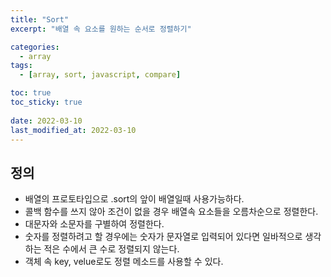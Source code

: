 ```yaml
---
title: "Sort"
excerpt: "배열 속 요소를 원하는 순서로 정렬하기"

categories:
  - array
tags:
  - [array, sort, javascript, compare]

toc: true
toc_sticky: true
 
date: 2022-03-10
last_modified_at: 2022-03-10
---
```


## 정의
- 배열의 프로토타입으로 .sort의 앞이 배열일때 사용가능하다.
- 콜백 함수를 쓰지 않아 조건이 없을 경우 배열속 요소들을 오름차순으로 정렬한다.
- 대문자와 소문자를 구별하여 정렬한다.
- 숫자를 정렬하려고 할 경우에는 숫자가 문자열로 입력되어 있다면 일바적으로 생각하는 적은 수에서 큰 수로 정렬되지 않는다.
- 객체 속 key, velue로도 정렬 메소드를 사용할 수 있다.


